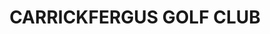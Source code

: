 ---
title: "CARRICKFERGUS GOLF CLUB"
address: "35, North Rd, Carrickfergus, County Antrim BT38 8LP"
tel: "028 9336 3713"
county: "Antrim"
category: "Pitch And Putt"
type: "Content"
lat: "054.7219040000"
lng: "-005.8081510000"
---